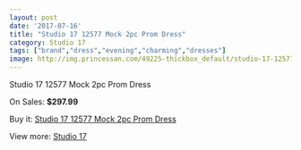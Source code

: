 ```yaml
---
layout: post
date: '2017-07-16'
title: "Studio 17 12577 Mock 2pc Prom Dress"
category: Studio 17
tags: ["brand","dress","evening","charming","dresses"]
image: http://img.princessan.com/49225-thickbox_default/studio-17-12577-mock-2pc-prom-dress.jpg
---
```

Studio 17 12577 Mock 2pc Prom Dress

On Sales: **$297.99**
<a href="https://www.princessan.com/en/studio-17/22244-studio-17-12577-mock-2pc-prom-dress.html"><amp-img layout="responsive" width="600" height="600" src="//img.princessan.com/49225-thickbox_default/studio-17-12577-mock-2pc-prom-dress.jpg" alt="Studio 17 12577 Mock 2pc Prom Dress 0" /></a>
<a href="https://www.princessan.com/en/studio-17/22244-studio-17-12577-mock-2pc-prom-dress.html"><amp-img layout="responsive" width="600" height="600" src="//img.princessan.com/49226-thickbox_default/studio-17-12577-mock-2pc-prom-dress.jpg" alt="Studio 17 12577 Mock 2pc Prom Dress 1" /></a>

Buy it: [Studio 17 12577 Mock 2pc Prom Dress](https://www.princessan.com/en/studio-17/22244-studio-17-12577-mock-2pc-prom-dress.html "Studio 17 12577 Mock 2pc Prom Dress")

View more: [Studio 17](https://www.princessan.com/en/62-studio-17 "Studio 17")